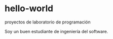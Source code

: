 # hello-world

proyectos de laboratorio de programación

Soy un buen estudiante de ingeniería del software.
